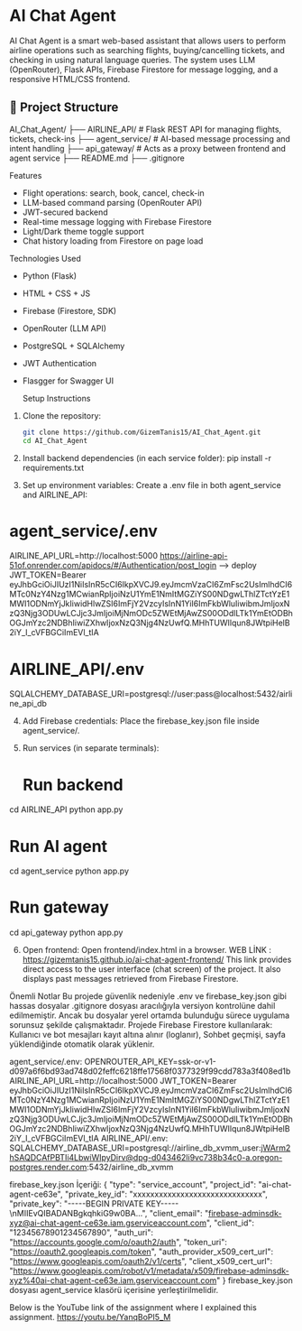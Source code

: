 # AI Chat Agent

AI Chat Agent is a smart web-based assistant that allows users to perform airline operations such as searching flights, buying/cancelling tickets, and checking in using natural language queries. The system uses LLM (OpenRouter), Flask APIs, Firebase Firestore for message logging, and a responsive HTML/CSS frontend.

## 📁 Project Structure
AI_Chat_Agent/
├── AIRLINE_API/ # Flask REST API for managing flights, tickets, check-ins
├── agent_service/ # AI-based message processing and intent handling
├── api_gateway/ # Acts as a proxy between frontend and agent service
├── README.md
├── .gitignore

Features

-  Flight operations: search, book, cancel, check-in
-  LLM-based command parsing (OpenRouter API)
-  JWT-secured backend
-  Real-time message logging with Firebase Firestore
-  Light/Dark theme toggle support
-  Chat history loading from Firestore on page load

Technologies Used

- Python (Flask)
- HTML + CSS + JS
- Firebase (Firestore, SDK)
- OpenRouter (LLM API)
- PostgreSQL + SQLAlchemy
- JWT Authentication
- Flasgger for Swagger UI

  Setup Instructions

1. Clone the repository:

   ```bash
   git clone https://github.com/GizemTanis15/AI_Chat_Agent.git
   cd AI_Chat_Agent

2. Install backend dependencies (in each service folder):
   pip install -r requirements.txt
3. Set up environment variables:
Create a .env file in both agent_service and AIRLINE_API:
# agent_service/.env
AIRLINE_API_URL=http://localhost:5000
https://airline-api-51of.onrender.com/apidocs/#/Authentication/post_login --> deploy 
JWT_TOKEN=Bearer  eyJhbGciOiJIUzI1NiIsInR5cCI6IkpXVCJ9.eyJmcmVzaCI6ZmFsc2UsImlhdCI6MTc0NzY4Nzg1MCwianRpIjoiNzU1YmE1NmItMGZiYS00NDgwLThlZTctYzE1MWI1ODNmYjJkIiwidHlwZSI6ImFjY2VzcyIsInN1YiI6ImFkbWluIiwibmJmIjoxNzQ3Njg3ODUwLCJjc3JmIjoiMjNmODc5ZWEtMjAwZS00ODdlLTk1YmEtODBhOGJmYzc2NDBhIiwiZXhwIjoxNzQ3Njg4NzUwfQ.MHhTUWIlqun8JWtpiHelB2iY_I_cVFBGCiImEVl_tIA
# AIRLINE_API/.env
SQLALCHEMY_DATABASE_URI=postgresql://user:pass@localhost:5432/airline_api_db

4. Add Firebase credentials:
Place the firebase_key.json file inside agent_service/.

5. Run services (in separate terminals):
   # Run backend
cd AIRLINE_API
python app.py

# Run AI agent
cd agent_service
python app.py

# Run gateway
cd api_gateway
python app.py

6. Open frontend:
Open frontend/index.html in a browser.
WEB LİNK :
https://gizemtanis15.github.io/ai-chat-agent-frontend/
This link provides direct access to the user interface (chat screen) of the project. It also displays past messages retrieved from Firebase Firestore.

Önemli Notlar
Bu projede güvenlik nedeniyle .env ve firebase_key.json gibi hassas dosyalar .gitignore dosyası aracılığıyla versiyon kontrolüne dahil edilmemiştir.
Ancak bu dosyalar yerel ortamda bulunduğu sürece uygulama sorunsuz şekilde çalışmaktadır.
Projede Firebase Firestore kullanılarak:
Kullanıcı ve bot mesajları kayıt altına alınır (loglanır),
Sohbet geçmişi, sayfa yüklendiğinde otomatik olarak yüklenir.

agent_service/.env:
OPENROUTER_API_KEY=ssk-or-v1-d097a6f6bd93ad748d02feffc6218ffe17568f0377329f99cdd783a3f408ed1b
AIRLINE_API_URL=http://localhost:5000
JWT_TOKEN=Bearer eyJhbGciOiJIUzI1NiIsInR5cCI6IkpXVCJ9.eyJmcmVzaCI6ZmFsc2UsImlhdCI6MTc0NzY4Nzg1MCwianRpIjoiNzU1YmE1NmItMGZiYS00NDgwLThlZTctYzE1MWI1ODNmYjJkIiwidHlwZSI6ImFjY2VzcyIsInN1YiI6ImFkbWluIiwibmJmIjoxNzQ3Njg3ODUwLCJjc3JmIjoiMjNmODc5ZWEtMjAwZS00ODdlLTk1YmEtODBhOGJmYzc2NDBhIiwiZXhwIjoxNzQ3Njg4NzUwfQ.MHhTUWIlqun8JWtpiHelB2iY_I_cVFBGCiImEVl_tIA
AIRLINE_API/.env:
SQLALCHEMY_DATABASE_URI=postgresql://airline_db_xvmm_user:jWArm2hSAQDCAfPBTIi4LbwiWIpyDirv@dpg-d043462li9vc738b34c0-a.oregon-postgres.render.com:5432/airline_db_xvmm

firebase_key.json İçeriği:
{
  "type": "service_account",
  "project_id": "ai-chat-agent-ce63e",
  "private_key_id": "xxxxxxxxxxxxxxxxxxxxxxxxxxxxxx",
  "private_key": "-----BEGIN PRIVATE KEY-----\nMIIEvQIBADANBgkqhkiG9w0BA...",
  "client_email": "firebase-adminsdk-xyz@ai-chat-agent-ce63e.iam.gserviceaccount.com",
  "client_id": "12345678901234567890",
  "auth_uri": "https://accounts.google.com/o/oauth2/auth",
  "token_uri": "https://oauth2.googleapis.com/token",
  "auth_provider_x509_cert_url": "https://www.googleapis.com/oauth2/v1/certs",
  "client_x509_cert_url": "https://www.googleapis.com/robot/v1/metadata/x509/firebase-adminsdk-xyz%40ai-chat-agent-ce63e.iam.gserviceaccount.com"
}
firebase_key.json dosyası agent_service klasörü içerisine yerleştirilmelidir.

Below is the YouTube link of the assignment where I explained this assignment.
https://youtu.be/YanqBoPI5_M
